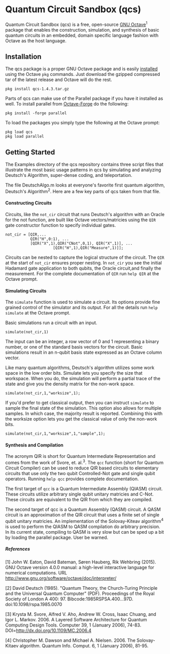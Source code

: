 # Quantum Circuit Sandbox (qcs)

Quantum Circuit Sandbox (qcs) is a free, open-source [GNU Octave](https://www.gnu.org/software/octave/)<sup>1</sup> package that enables the construction, simulation, and synthesis of basic quantum circuits in an embedded, domain specific language fashion with Octave as the host language.

## Installation

The qcs package is a proper GNU Octave package and is easily [installed](https://www.gnu.org/software/octave/doc/interpreter/Installing-and-Removing-Packages.html) using the Octave `pkg` commands. Just download the gzipped compressed tar of the latest release
and Octave will do the rest.

```
pkg install qcs-1.4.3.tar.gz
```

Parts of qcs can make use of the Parallel package if you have it installed
as well.  To install parallel from [Octave-Forge](http://octave.sourceforge.net/) do the following:

```
pkg install -forge parallel
```

To load the packages you simply type the following at the Octave prompt:

```
pkg load qcs
pkg load parallel
```

## Getting Started

The Examples directory of the qcs repository contains three script files that
illustrate the most basic usage patterns in qcs by simulating and analyzing
Deutsch's Algorithm, super-dense coding, and teleportation.


The file DeutschAlgo.m looks at everyone's favorite first quantum algorithm, Deutsch's Algorithm<sup>2</sup>.  Here are a few key parts of qcs taken from that file.

#### Constructing Circuits

Circuits, like the `not_cir` circuit that runs Deutsch's algorithm
with an Oracle for the not function, are built like Octave vectors/matricies
using the `QIR` gate constructor function to specify individual gates.

```
not_cir = [QIR,...
           QIR("H",0:1), ...
           [QIR("X",1),QIR("CNot",0,1), QIR("X",1)], ...
					 [QIR("H",1),QIR("Measure",1)]];
```

Circuits can be nested to capture the logical structure of the circuit. The `QIR` at the start of `not_cir` ensures proper nesting. In `not_cir` you see the initial Hadamard gate application to both qubits, the Oracle circuit,and finally the measurement. For the complete documentation of `QIR` run `help QIR` at the Octave prompt.

#### Simulating Circuits

The `simulate` function is used to simulate a circuit. Its options provide fine grained control of the simulator and its output. For all the details run `help simulate` at the Octave prompt.

Basic simulations run a circuit with an input.
```
simulate(not_cir,1)
```
The input can be an integer, a row vector of 0 and 1 representing a binary
number, or one of the standard basis vectors for the circuit. Basic simulations
result in an n-qubit basis state expressed as an Octave column vector.

Like many quantum algorithms, Deutsch's algorithm utilizes some work space in the low order bits. Simulate lets you specify the size that workspace. When you do, the simulation will perform a partial trace of the state and give you the density matrix for the non-work space.

```
simulate(not_cir,1,"worksize",1);
```

If you'd prefer to get classical output, then you can instruct `simulate` to sample the final state of the simulation. This option also allows for multiple samples. In which case, the majority result is reported. Combining this with the worksize option lets you get the classical value of only the non-work bits.

```
simulate(not_cir,1,"worksize",1,"sample",1);
```

#### Synthesis and Compilation

The acronym QIR is short for Quantum Intermediate Representation and comes from the work of Svore, et. al.<sup>3</sup>. The `qcc` function (short for Quantum Circuit Compiler) can be used to reduce QIR based circuits to elementary circuits that use only the two qubit Controlled-Not gate and single qubit operators. Running `help qcc` provides complete documentation.

The first target of `qcc` is a Quantum Intermediate Assembly (QIASM) circuit. These circuits utilize arbitrary single qubit unitary matricies and C-Not. These circuits are equivalent to the QIR from which they are compiled.

The second target of qcc is a Quantum Assembly (QASM) circuit. A QASM circuit is an approximation of the QIR circuit that uses a finite set of single qubit unitary matricies. An implementation of the Solovay-Kiteav algorithm<sup>4</sup> is used to perform the QIASM to QASM compilation do arbitrary precision. In its current state, compiling to QASM is very slow but can be sped up a bit by loading the parallel package. User be warned.

##### References

[1] John W. Eaton, David Bateman, Søren Hauberg, Rik Wehbring (2015).
    GNU Octave version 4.0.0 manual: a high-level interactive language for
    numerical computations.
    URL http://www.gnu.org/software/octave/doc/interpreter/

[2]  David Deutsch (1985). "Quantum Theory, the Church-Turing Principle and the Universal Quantum Computer" (PDF). Proceedings of the Royal Society of London A 400: 97. Bibcode:1985RSPSA.400...97D. doi:10.1098/rspa.1985.0070

[3] Krysta M. Svore, Alfred V. Aho, Andrew W. Cross, Isaac Chuang, and Igor L. Markov. 2006. A Layered Software Architecture for Quantum Computing Design Tools. Computer 39, 1 (January 2006), 74-83. DOI=http://dx.doi.org/10.1109/MC.2006.4

[4] Christopher M. Dawson and Michael A. Nielsen. 2006. The Solovay-Kitaev algorithm. Quantum Info. Comput. 6, 1 (January 2006), 81-95.
